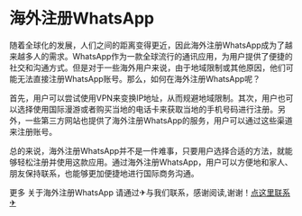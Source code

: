 # 海外注册WhatsApp

随着全球化的发展，人们之间的距离变得更近，因此海外注册WhatsApp成为了越来越多人的需求。WhatsApp作为一款全球流行的通讯应用，为用户提供了便捷的社交和沟通方式。但是对于一些海外用户来说，由于地域限制或其他原因，他们可能无法直接注册WhatsApp账号。那么，如何在海外注册WhatsApp呢？

首先，用户可以尝试使用VPN来变换IP地址，从而规避地域限制。其次，用户也可以选择使用国际漫游或者购买当地的电话卡来获取当地的手机号码进行注册。另外，一些第三方网站也提供了海外注册WhatsApp的服务，用户可以通过这些渠道来注册账号。

总的来说，海外注册WhatsApp并不是一件难事，只要用户选择合适的方法，就能够轻松注册并使用这款应用。通过海外注册WhatsApp，用户可以方便地和家人、朋友保持联系，也能够更加便捷地进行国际商务沟通。

更多 关于海外注册WhatsApp 请通过✈与我们联系，感谢阅读,谢谢！[点这里联系✈](https://b.k02.cc)